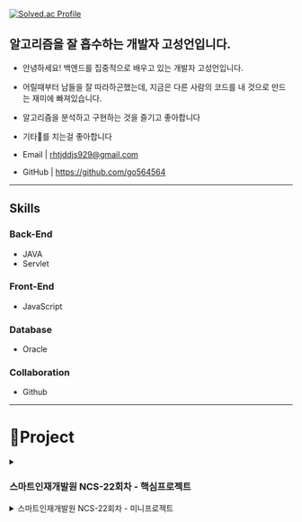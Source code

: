 
[![Solved.ac Profile](http://mazassumnida.wtf/api/generate_badge?boj=gohyeok)](https://solved.ac/gohyeok)

## 알고리즘을 잘 흡수하는 개발자 고성언입니다. ##
- 안녕하세요! 백엔드를 집중적으로 배우고 있는 개발자 고성언입니다.
- 어릴때부터 남들을 잘 따라하곤했는데, 지금은 다른 사람의 코드를 내 것으로 만드는 재미에 빠져있습니다.
- 알고리즘을 분석하고 구현하는 것을 즐기고 좋아합니다
- 기타🎸를 치는걸 좋아합니다

- Email  | rhtjddjs929@gmail.com
- GitHub | https://github.com/go564564



---

## Skills
### Back-End
- JAVA 
- Servlet
### Front-End
- JavaScript

### Database
- Oracle

### Collaboration
- Github

---

# 👥Project
<details>
<summary><h3>스마트인재개발원 NCS-22회차 - 핵심프로젝트</h3></summary>

### 프로젝트명 : Wellness Trip Planner (5명)
-  프로젝트 기간 : 2024.02.23 ~ 2024.04.04 (6주)
-  프로젝트 주제 : 건강하고(wellbeing) + 행복한(happiness) 전라남도 여행스케줄러

###  역할 : Back-End/DB
-  로그인&회원가입 기능 구현 (Ajax 비동기)
-  여행계획 모달 창/달력 기능 구현 (BootStrap/DataRangePicker)
-  여행 준비물 페이지 기능 구현    (Ajax 비동기)

### 트러블슈팅
- 문제발생 : 준비물 페이지를 동기방식으로 구현하다가 DB문제와 수정,삭제 기능에서 동기화문제
- 문제해결 : Ajax 비동기방식으로 전환후 로직 재구현

- [프로젝트깃허브](https://github.com/duggie27/wellnessRoad) [프로젝트WBS](https://docs.google.com/spreadsheets/d/1CaiuuUZKAGyRq1yb3vmWcIJbqGKxOt7C1X1StA9JhyI/edit#gid=0)
</details>

<details>
<summary>스마트인재개발원 NCS-22회차 - 미니프로젝트</summary>

### 프로젝트명 : 개미는 뚠뚠 (4명)
- 프로젝트 기간 : 2024.01.31 ~ 2024.02.02
- 프로젝트 주제 : 모의주식 투자 게임
### 역할 : Front-End/Back-End
- 전체 View 구현
- 디버깅
- [프로젝트깃허브](https://github.com/2023-SMHRD-KDT-AI-16/FFRepo)
</details>


